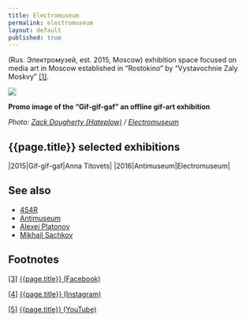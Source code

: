 ```yaml
---
title: Electromuseum
permalink: electromuseum
layout: default
published: true
---
```


(Rus. Электромузей, est. 2015, Moscow) exhibition space focused on media art in Moscow established in “Rostokino” by “Vystavochnie Zaly Moskvy” <span id="a1">[\[1\]](#f1)</span>.

![](/images/image-name.jpg)

**Promo image of the “Gif-gif-gaf” an offline gif-art exhibition**

*Photo: [Zack Dougherty (Hateplow)](index) / [Electromuseum](index)*


## {{page.title}} selected exhibitions

 |2015|Gif-gif-gaf|Anna Titovets|
 |2016|Antimuseum|Electromuseum|

## See also

+ [4S4R](index)
+ [Antimuseum](index)
+ [Alexei Platonov](index)
+ [Mikhail Sachkov](index)

## Footnotes

[[3]](#a3) <span id="f3"></span> [{{page.title}} (Facebook)](index)

[[4]](#a4) <span id="f4"></span> [{{page.title}} (Instagram)](index)

[[5]](#a5) <span id="f5"></span> [{{page.title}} (YouTube)](index)
